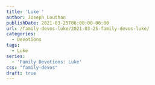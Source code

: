 ```yaml
---
title: 'Luke '
author: Joseph Louthan
publishDate: 2021-03-25T06:00:00-06:00
url: /family-devos-luke/2021-03-25-family-devos-luke/
categories:
  - Devotions
tags:
  - Luke
series:
  - 'Family Devotions: Luke'
css: "family-devos"
draft: true
---
```

